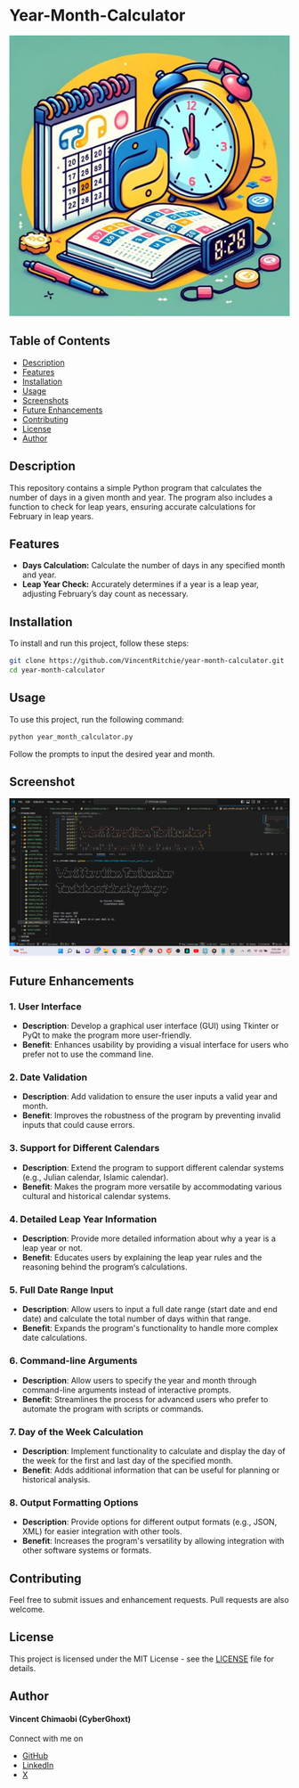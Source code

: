 # Year-Month-Calculator

<a>
  <img src="https://github.com/VincentRitchie/Year-Month-Calculator/blob/main/Year-month%20calculator%20img.jpg" alt="Logo" width="650" />
</a>

## Table of Contents
- [Description](#description)
- [Features](#features)
- [Installation](#installation)
- [Usage](#usage)
- [Screenshots](#screenshots)
- [Future Enhancements](#future-enhancements)
- [Contributing](#contributing)
- [License](#license)
- [Author](#author)

## Description
This repository contains a simple Python program that calculates the number of days in a given month and year. The program also includes a function to check for leap years, ensuring accurate calculations for February in leap years.

## Features
- **Days Calculation:** Calculate the number of days in any specified month and year.
- **Leap Year Check:** Accurately determines if a year is a leap year, adjusting February’s day count as necessary.

## Installation
To install and run this project, follow these steps:

```sh
git clone https://github.com/VincentRitchie/year-month-calculator.git
cd year-month-calculator
```

## Usage
To use this project, run the following command:

```sh
python year_month_calculator.py
```
Follow the prompts to input the desired year and month.

## Screenshot

<a>
  <img src="https://github.com/VincentRitchie/Year-Month-Calculator/blob/main/Year-Month%20Calc%20Screenshot.png" alt="Logo" width="650" />
</a>

## Future Enhancements

### 1. **User Interface**
   - **Description**: Develop a graphical user interface (GUI) using Tkinter or PyQt to make the program more user-friendly.
   - **Benefit**: Enhances usability by providing a visual interface for users who prefer not to use the command line.

### 2. **Date Validation**
   - **Description**: Add validation to ensure the user inputs a valid year and month.
   - **Benefit**: Improves the robustness of the program by preventing invalid inputs that could cause errors.

### 3. **Support for Different Calendars**
   - **Description**: Extend the program to support different calendar systems (e.g., Julian calendar, Islamic calendar).
   - **Benefit**: Makes the program more versatile by accommodating various cultural and historical calendar systems.

### 4. **Detailed Leap Year Information**
   - **Description**: Provide more detailed information about why a year is a leap year or not.
   - **Benefit**: Educates users by explaining the leap year rules and the reasoning behind the program’s calculations.

### 5. **Full Date Range Input**
   - **Description**: Allow users to input a full date range (start date and end date) and calculate the total number of days within that range.
   - **Benefit**: Expands the program's functionality to handle more complex date calculations.

### 6. **Command-line Arguments**
   - **Description**: Allow users to specify the year and month through command-line arguments instead of interactive prompts.
   - **Benefit**: Streamlines the process for advanced users who prefer to automate the program with scripts or commands.

### 7. **Day of the Week Calculation**
   - **Description**: Implement functionality to calculate and display the day of the week for the first and last day of the specified month.
   - **Benefit**: Adds additional information that can be useful for planning or historical analysis.

### 8. **Output Formatting Options**
   - **Description**: Provide options for different output formats (e.g., JSON, XML) for easier integration with other tools.
   - **Benefit**: Increases the program's versatility by allowing integration with other software systems or formats.

## Contributing

Feel free to submit issues and enhancement requests. Pull requests are also welcome.

## License

This project is licensed under the MIT License - see the [LICENSE](https://github.com/VincentRitchie/year-month-calculator/blob/main/LICENSE) file for details.

## Author

#### Vincent Chimaobi (CyberGhoxt)

Connect with me on 
- [GitHub](https://www.github.com/VincentRitchie/VincentRitchie)
- [LinkedIn](https://www.linkedin.com/in/vincent-chimaobi-53b458216?trk=contact-info)
- [X](https://x.com/vin_chimaobi042)
